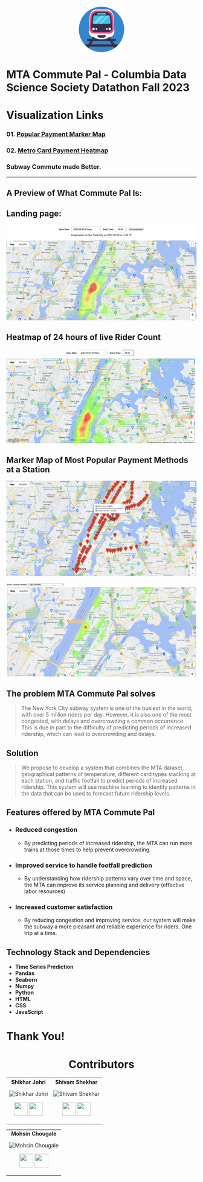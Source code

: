 <p align="center"><img src="./assets/icon.png" width="120" height="120"</p>

# **MTA Commute Pal** - Columbia Data Science Society Datathon Fall 2023

# Visualization Links

### 01. [Popular Payment Marker Map](https://6522672083e18d0ec8facd3d--funny-beignet-c1dda2.netlify.app/)

### 02. [Metro Card Payment Heatmap](https://652276617dda7a199bba71aa--coruscating-choux-fa808e.netlify.app/)

### Subway Commute made Better.

---

## A Preview of What Commute Pal Is:

## Landing page:

![Home Screenshot](./assets/mtacommutepal.png)

## Heatmap of 24 hours of live Rider Count

![Rider Count HeatMap](./assets/livedata.gif)

## Marker Map of Most Popular Payment Methods at a Station

![Popular Payment Marker Map](./assets/popularpayment.png)

![Metro Card Usage Heatmap](./assets/metrocardheatmap.png)

## The problem MTA Commute Pal solves

> The New York City subway system is one of the busiest in the world, with over 5 million
> riders per day. However, it is also one of the most congested, with delays and overcrowding a
> common occurrence. This is due in part to the difficulty of predicting periods of increased
> ridership, which can lead to overcrowding and delays.

## Solution

> We propose to develop a system that combines the MTA dataset, geographical patterns of
> temperature, different card types stacking at each station, and traffic footfall to predict
> periods of increased ridership. This system will use machine learning to identify patterns in
> the data that can be used to forecast future ridership levels.

## Features offered by MTA Commute Pal

- ### **Reduced congestion**
  - By predicting periods of increased ridership, the MTA can run
    more trains at those times to help prevent overcrowding.
- ### **Improved service to handle footfall prediction**
  - By understanding how ridership
    patterns vary over time and space, the MTA can improve its service planning and
    delivery (effective labor resources)
- ### **Increased customer satisfaction**
  - By reducing congestion and improving service, our
    system will make the subway a more pleasant and reliable experience for riders. One
    trip at a time.

## Technology Stack and Dependencies

- **Time Series Prediction**
- **Pandas**
- **Seaborn**
- **Numpy**
- **Python**
- **HTML**
- **CSS**
- **JavaScript**

# Thank You!

<h1 align="center"> Contributors </h1>
<table align="center">
<tr align="center">
<td>
<strong>Shikhar Johri</strong>
<p align="center">
<img src = "https://avatars.githubusercontent.com/u/30645315?v=4"  height="120" alt="Shikhar Johri">
</p>
<p align="center">
<a href = "https://github.com/johri-lab"><img src = "http://www.iconninja.com/files/241/825/211/round-collaboration-social-github-code-circle-network-icon.svg" width="36" height = "36"/></a>
<a href = "https://www.linkedin.com/in/shikhar-johri/">
<img src = "http://www.iconninja.com/files/863/607/751/network-linkedin-social-connection-circular-circle-media-icon.svg" width="36" height="36"/>
</a>
</p>
</td>
<td>
<strong>Shivam Shekhar</strong>
<p align="center">
<img src = "https://avatars.githubusercontent.com/u/60486289?v=4"  height="120" alt="Shivam Shekhar">
</p>
<p align="center">
<a href = "https://github.com/shvam0000"><img src = "http://www.iconninja.com/files/241/825/211/round-collaboration-social-github-code-circle-network-icon.svg" width="36" height = "36"/></a>
<a href = "https://www.linkedin.com/in/shivam-shekhar-062950182/">
<img src = "http://www.iconninja.com/files/863/607/751/network-linkedin-social-connection-circular-circle-media-icon.svg" width="36" height="36"/>
</a>
</p>
</td>
</tr>
</table>
<table align="center">
<tr align="center">
<td>
<strong>
Mohsin Chougale</strong>
<p align="center">
<img src = "https://avatars.githubusercontent.com/u/62531348?v=4"  height="120" alt="
Mohsin Chougale">
</p>
<p align="center">
<a href = "https://github.com/mohsinchougale"><img src = "http://www.iconninja.com/files/241/825/211/round-collaboration-social-github-code-circle-network-icon.svg" width="36" height = "36"/></a>
<a href = "https://www.linkedin.com/in/mohsin-chougale/">
<img src = "http://www.iconninja.com/files/863/607/751/network-linkedin-social-connection-circular-circle-media-icon.svg" width="36" height="36"/>
</a>
</p>
</td>

</tr>
</table>
